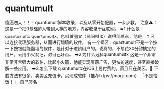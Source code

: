 # quantumult
傻逼勿入！！！quantumult脚本收录，以及从零开始配置，一步步教。
注意⚠️：这是一个把0基础的人带到大神的地方，内容收录于互联网。
➡️1.什么是quantumultx
quantumultx，也叫做圈叉（民间叫法）说得简单点，他是一个可以连接代理服务器，从而进行翻墙的软件。
有一个误区：quantumult不是一个按一下按钮就能翻墙的软件，是针对于进阶用户的。说真的，不想花30分钟搞定的用户，去用小火箭吧，对自己好点。
➡️2.为什么选择quantumultx
这是一个非常非常非常强大的软件，比起小火箭，他能实现屏蔽广告，更快的速度，甚至直接破解一些应用。
➡️3.怎么下载
quantumultx在iOS上是付费的。而且只在美区。🥲
下载方法有很多，卖美区充值卡，买现成软件（推荐https://moglr.com） 「不是恰饭！」，自己签名
